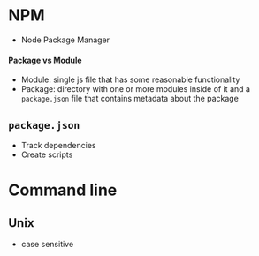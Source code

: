 # NPM

- Node Package Manager

#### Package vs Module

- Module: single js file that has some reasonable functionality
- Package: directory with one or more modules inside of it and a `package.json` file that contains metadata about the package

## `package.json`

- Track dependencies
- Create scripts

# Command line

## Unix

- case sensitive